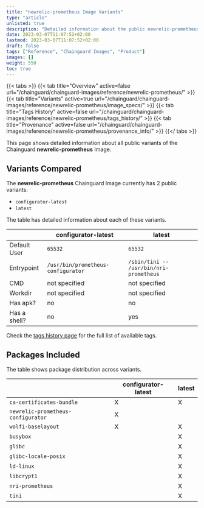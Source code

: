 ```yaml
---
title: "newrelic-prometheus Image Variants"
type: "article"
unlisted: true
description: "Detailed information about the public newrelic-prometheus Chainguard Image variants"
date: 2023-03-07T11:07:52+02:00
lastmod: 2023-03-07T11:07:52+02:00
draft: false
tags: ["Reference", "Chainguard Images", "Product"]
images: []
weight: 550
toc: true
---
```


{{< tabs >}}
{{< tab title="Overview" active=false url="/chainguard/chainguard-images/reference/newrelic-prometheus/" >}}
{{< tab title="Variants" active=true url="/chainguard/chainguard-images/reference/newrelic-prometheus/image_specs/" >}}
{{< tab title="Tags History" active=false url="/chainguard/chainguard-images/reference/newrelic-prometheus/tags_history/" >}}
{{< tab title="Provenance" active=false url="/chainguard/chainguard-images/reference/newrelic-prometheus/provenance_info/" >}}
{{</ tabs >}}

This page shows detailed information about all public variants of the Chainguard **newrelic-prometheus** Image.

## Variants Compared
The **newrelic-prometheus** Chainguard Image currently has 2 public variants: 

- `configurator-latest`
- `latest`

The table has detailed information about each of these variants.

|              | configurator-latest                | latest                                  |
|--------------|------------------------------------|-----------------------------------------|
| Default User | `65532`                            | `65532`                                 |
| Entrypoint   | `/usr/bin/prometheus-configurator` | `/sbin/tini -- /usr/bin/nri-prometheus` |
| CMD          | not specified                      | not specified                           |
| Workdir      | not specified                      | not specified                           |
| Has apk?     | no                                 | no                                      |
| Has a shell? | no                                 | yes                                     |

Check the [tags history page](/chainguard/chainguard-images/reference/newrelic-prometheus/tags_history/) for the full list of available tags.

## Packages Included
The table shows package distribution across variants.

|                                    | configurator-latest | latest |
|------------------------------------|---------------------|--------|
| `ca-certificates-bundle`           | X                   | X      |
| `newrelic-prometheus-configurator` | X                   |        |
| `wolfi-baselayout`                 | X                   | X      |
| `busybox`                          |                     | X      |
| `glibc`                            |                     | X      |
| `glibc-locale-posix`               |                     | X      |
| `ld-linux`                         |                     | X      |
| `libcrypt1`                        |                     | X      |
| `nri-prometheus`                   |                     | X      |
| `tini`                             |                     | X      |

